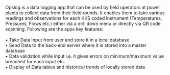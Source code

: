 Opslog is a data logging app that can be used by field operators at power plants to collect data from their field rounds. It enables them to take various readings and observations for each KKS coded instrument (Temperatures, Pressures, Flows etc.) either via a drill down menu or directly via QR code scanning. Following are the apps key features:<br /><br />
  •	Take Data Input from user and store it in a local database.<br />
  •	Send Data to the back-end server where it is stored into a master database<br />
  •	Data validation while input i.e. it gives errors on minimum/maximum value breached for each input etc.<br />
  •	Display of Data tables and historical trends of locally stored data<br />
